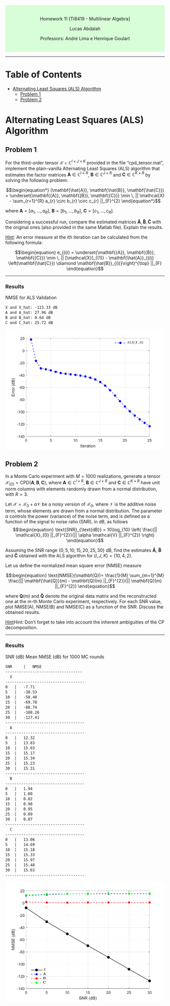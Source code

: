 <div style="background-color:rgb(100, 255, 100, 0.25); text-align:center; padding:20px">
<p> 
Homework 11 [TI8419 - Multilinear Algebra]

Lucas Abdalah

Professors: André Lima e Henrique Goulart

</p> 
</div>

- - - 

# Table of Contents
- [Alternating Least Squares (ALS) Algorithm](#alternating-least-squares-als-algorithm)
  - [Problem 1](#problem-1)
  - [Problem 2](#problem-2)

# Alternating Least Squares (ALS) Algorithm

## Problem 1

For the third-order tensor $\mathcal{X} \in \mathbb{C}^{I \times J \times K}$ provided in the file “cpd_tensor.mat”, implement the plain-vanilla Alternating Least Squares (ALS) algorithm that estimates the factor matrices $\mathbf{A} \in \mathbb{C}^{I \times R}$, $\mathbf{B} \in \mathbb{C}^{J \times R}$ and $\mathbf{C} \in \mathbb{C}^{K \times R}$ by solving the following problem:

$$\begin{equation*} 
(\mathbf{\hat{A}}, \mathbf{\hat{B}}, \mathbf{\hat{C}}) = \underset{\mathbf{{A}}, \mathbf{{B}}, \mathbf{{C}}} \min \, || \mathcal{X} - \sum_{r=1}^{R} a_{r} \circ b_{r} \circ c_{r} ||_{F}^{2} \end{equation*}$$

where $\mathbf{A} = [a_1, \dots , a_R]$, $\mathbf{B} = [b_1, \dots , b_R]$, $\mathbf{C} = [c_1, \dots , c_R]$. 

Considering a successful run, compare the estimated matrices $\mathbf{\hat{A}}, \mathbf{\hat{B}}, \mathbf{\hat{C}}$ with the original ones (also provided in the
same Matlab file). Explain the results. 

<u>Hint</u>: An error measure at the ith iteration can be calculated from the following formula:

$$\begin{equation} 
e_{(i)} = \underset{\mathbf{{A}}, \mathbf{{B}}, \mathbf{{C}}} \min \, || [\mathcal{X}]_{(1)} - \mathbf{\hat{A}}_{(i)} \left(\mathbf{\hat{C}}) \diamond \mathbf{\hat{B}}_{(i)}\right)^{\top} ||_{F} \end{equation}$$

---

### Results

NMSE for ALS Validation
  
    X and X_hat: -123.33 dB 
    A and A_hat: 27.96 dB 
    B and B_hat: 0.64 dB 
    C and C_hat: 25.72 dB 
  


<p align="center">
<img src="https://raw.githubusercontent.com/lucasabdalah/Courses-HWs/master/Master/TIP8419-ALGEBRA_LINEAR_E_MULTILINEAR/homework/hw11/code/figures/hw11-problem1.png" alt="Khatri-Rao Product Cost Figure" title="Khatri-Rao Product Cost Figure" width="512" />
</p>

<!--  -->

## Problem 2

In a Monte Carlo experiment with $M = 1000$ realizations, generate a tensor
$\mathcal{X}_{(0)} = \text{CPD}(\mathbf{{A}}, \mathbf{{B}}, \mathbf{{C}})$, where  $\mathbf{A} \in \mathbb{C}^{I \times R}$, $\mathbf{B} \in \mathbb{C}^{J \times R}$ and $\mathbf{C} \in \mathbb{C}^{K \times R}$ have unit norm columns
with elements randomly drawn from a normal distribution, with $R = 3$.

Let $\mathcal{X} = \mathcal{X}_{0} + \alpha \mathcal{V}$ be a noisy version of $\mathcal{X}_{0}$, where $\mathcal{V}$ is the additive noise term, whose elements are drawn from a normal distribution. The parameter $\alpha$ controls the power (variance) of the noise term, and is defined as a function of the signal to noise ratio (SNR), in dB, as follows
$$\begin{equation} 
\text{SNR}_{\text{dB}} = 10\log_{10} \left( \frac{|| \mathcal{X}_{0} ||_{F}^{2}}{|| \alpha \mathcal{V} ||_{F}^{2}} \right) 
\end{equation}$$

Assuming the SNR range $\{0, 5, 10, 15, 20, 25, 30\}$ dB, find the estimates $\mathbf{\hat{A}}$, $\mathbf{\hat{B}}$ and $\mathbf{\hat{C}}$ obtained with the ALS algorithm for $(I, J, K) = (10, 4, 2)$.

Let us define the normalized mean square error (NMSE) measure

$$\begin{equation} 
\text{NMSE}(\mathbf{Q})= \frac{1}{M} \sum_{m=1}^{M}  \frac{|| \mathbf{\hat{Q}}(m) - \mathbf{Q}(m) ||_{F}^{2}}{|| \mathbf{Q}(m) ||_{F}^{2}}
\end{equation}$$


where $\mathbf{Q}(m)$ and $\mathbf{\hat{Q}}$ denote the original data matrix and the reconstructed one at the $m$-th Monte Carlo experiment, respectively. For each SNR value, plot NMSE(A), NMSE(B) and NMSE(C) as a function of the SNR. Discuss the obtained results.

<u>Hint</u>Hint: Don’t forget to take into account the inherent ambiguities of the CP decomposition.

---

### Results

SNR (dB) Mean NMSE (dB) for 1000 MC rounds


    SNR 	|	NMSE 	
    ----------------------------------
      X 
    -----------------------------------
    0	|	-7.71	
    5	|	-30.53	
    10	|	-50.40	
    15	|	-69.78	
    20	|	-88.74	
    25	|	-108.26	
    30	|	-127.41	
    -----------------------------------
      A 
    -----------------------------------
    0	|	12.32	
    5	|	13.83	
    10	|	15.03	
    15	|	15.17	
    20	|	15.34	
    25	|	15.23	
    30	|	15.31	
    -----------------------------------
      B 
    -----------------------------------
    0	|	1.94	
    5	|	1.00	
    10	|	0.82	
    15	|	0.98	
    20	|	0.95	
    25	|	0.89	
    30	|	0.87	
    -----------------------------------
      C 
    -----------------------------------
    0	|	13.06	
    5	|	14.69	
    10	|	15.18	
    15	|	15.33	
    20	|	15.97	
    25	|	15.48	
    30	|	15.63	
    -----------------------------------

<p align="center">
<img src="https://raw.githubusercontent.com/lucasabdalah/Courses-HWs/master/Master/TIP8419-ALGEBRA_LINEAR_E_MULTILINEAR/homework/hw11/code/figures/hw11-problem2.png" alt="Khatri-Rao Product Cost Figure" title="Khatri-Rao Product Cost Figure" width="512" />
</p>

<!--  -->
